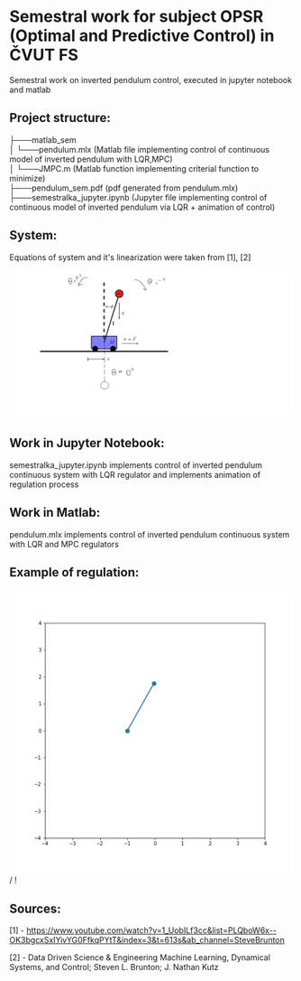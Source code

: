 # Semestral work for subject OPSR (Optimal and Predictive Control) in ČVUT FS

Semestral work on inverted pendulum control, executed in jupyter notebook and matlab

## Project structure:<br />

├───matlab_sem<br /> 
│   └───pendulum.mlx (Matlab file implementing control of continuous model of inverted pendulum with LQR,MPC)<br />
│   └───JMPC.m       (Matlab function implementing criterial function to minimize)<br /> 
├───pendulum_sem.pdf            (pdf generated from pendulum.mlx) <br />
├───semestralka_jupyter.ipynb   (Jupyter file implementing control of continuous model of inverted pendulum via LQR + animation of control)<br />


## System:

Equations of system and it's linearization were taken from [1], [2]

![Scheme of system](https://github.com/kipariss1/OPSR_InvertedPendulum/blob/main/steve_burton_model.png?raw=true)

## Work in Jupyter Notebook: 

semestralka_jupyter.ipynb implements control of inverted pendulum continuous system with LQR regulator and implements animation of regulation process

## Work in Matlab: 

pendulum.mlx implements control of inverted pendulum continuous system with LQR and MPC regulators

## Example of regulation:

![Relative success](penLQR.gif) / ! [](penLQR.gif)

## Sources: 
[1] - https://www.youtube.com/watch?v=1_UobILf3cc&list=PLQboW6x--OK3bgcxSxIYivYG0FfkqPYtT&index=3&t=613s&ab_channel=SteveBrunton<br />

[2] - Data Driven Science & Engineering Machine Learning, Dynamical Systems, and Control; Steven L. Brunton; J. Nathan Kutz <br />
